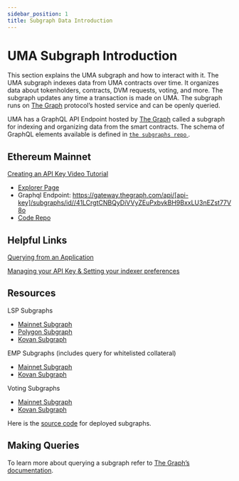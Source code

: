 ```yaml
---
sidebar_position: 1
title: Subgraph Data Introduction
---
```


# UMA Subgraph Introduction

This section explains the UMA subgraph and how to interact with it. The UMA subgraph indexes data from UMA contracts over time. It organizes data about tokenholders, contracts, DVM requests, voting, and more. The subgraph updates any time a transaction is made on UMA. The subgraph runs on [The Graph](https://thegraph.com/) protocol’s hosted service and can be openly queried.

UMA has a GraphQL API Endpoint hosted by [The Graph](https://thegraph.com/docs/about/introduction#what-the-graph-is) called a subgraph for indexing and organizing data from the smart contracts. The schema of GraphQL elements available is defined in [`the subgraphs repo` ](https://github.com/UMAprotocol/subgraphs/).

## Ethereum Mainnet

[Creating an API Key Video Tutorial](https://www.youtube.com/watch?v=UrfIpm-Vlgs)

- [Explorer Page](https://thegraph.com/explorer/subgraph?id=41LCrgtCNBQyDiVVyZEuPxbvkBH9BxxLU3nEZst77V8o&view=Overview)
- Graphql Endpoint: https://gateway.thegraph.com/api/[api-key]/subgraphs/id//41LCrgtCNBQyDiVVyZEuPxbvkBH9BxxLU3nEZst77V8o
- [Code Repo](https://github.com/UMAprotocol/subgraphs)

## Helpful Links

[Querying from an Application](https://thegraph.com/docs/en/developer/querying-from-your-app/)

[Managing your API Key & Setting your indexer preferences](https://thegraph.com/docs/en/studio/managing-api-keys/)

## Resources

LSP Subgraphs

- [Mainnet Subgraph](https://thegraph.com/hosted-service/subgraph/umaprotocol/mainnet-lsp)
- [Polygon Subgraph](https://thegraph.com/hosted-service/subgraph/umaprotocol/polygon-lsp)
- [Kovan Subgraph](https://thegraph.com/hosted-service/subgraph/umaprotocol/kovan-lsp)

EMP Subgraphs (includes query for whitelisted collateral)

- [Mainnet Subgraph](https://thegraph.com/explorer/subgraph/umaprotocol/mainnet-contracts)
- [Kovan Subgraph](https://thegraph.com/explorer/subgraph/umaprotocol/kovan-contracts)

Voting Subgraphs

- [Mainnet Subgraph](https://thegraph.com/explorer/subgraph/umaprotocol/mainnet-voting)
- [Kovan Subgraph](https://thegraph.com/explorer/subgraph/umaprotocol/kovan-voting)

Here is the [source code](https://github.com/UMAprotocol/subgraphs) for deployed subgraphs.

## Making Queries

To learn more about querying a subgraph refer to [The Graph’s documentation](https://thegraph.com/docs/about/introduction).
